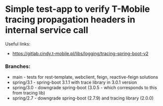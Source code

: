 # Simple test-app to verify T-Mobile tracing propagation headers in internal service call

Useful links:

* https://gitlab.cindy.t-mobile.pl/libs/logging/tracing-spring-boot-v2

### Branches:

* main - tests for rest-template, webclient, feign, reactive-feign solutions
* spring/3.1 - spring-boot 3.1.1 with trace library in 3.0.1 version
* spring/3.0 - downgrade spring-boot (3.0.5 - which corresponds to this from tracing lib)
* spring/2.7 - downgrade spring-boot (2.7.9) and tracing library (2.0.0)